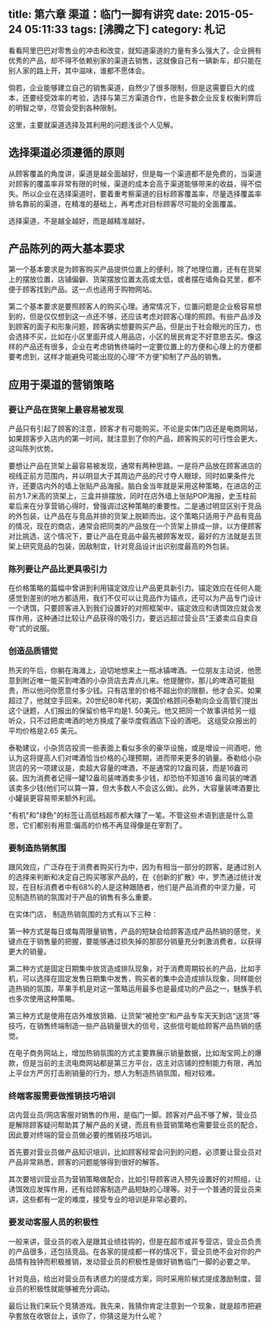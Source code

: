 title: 第六章 渠道：临门一脚有讲究
date: 2015-05-24 05:11:33
tags: [沸腾之下]
category: 札记
---
看看阿里巴巴对零售业的冲击和改变，就知道渠道的力量有多么强大了。企业拥有优秀的产品，却不得不依赖别家的渠道去销售，这就像自己有一辆新车，却只能在别人家的路上开，其中滋味，谁都不愿体会。

倘若，企业能够建立自己的销售渠道，自然少了很多限制，但是这需要巨大的成本，还要经受效率的考验，选择与第三方渠道合作，也是多数企业反复权衡利弊后的明智之举，尽管会受到各种限制。

这里，主要就渠道选择及其利用的问题浅谈个人见解。
## 选择渠道必须遵循的原则

从顾客覆盖的角度讲，渠道是越全面越好，但是每一个渠道都不是免费的，当渠道对顾客的覆盖率非常有限的时候，渠道的成本会高于渠道能够带来的收益，得不偿失。所以企业在选择渠道时，要着重考察渠道的目标顾客覆盖率，尽量选择覆盖率排名靠前的渠道，在精准的基础上，再考虑对目标顾客尽可能的全面覆盖。<!--more-->

选择渠道，不是越全越好，而是越精准越好。
## 产品陈列的两大基本要求

第一个基本要求是为顾客购买产品提供位置上的便利，除了地理位置，还有在货架上的摆放位置，店铺偏僻、货架摆放位置太高或太低，或者摆在墙角旮旯里，都不便于顾客找到产品。这一点也适用于购物网站。

第二个基本要求是要照顾客人的购买心理。通常情况下，位置问题是企业极容易想到的，但是仅仅想到这一点还不够，还应该考虑对顾客心理的照顾。有些产品涉及到顾客的面子和形象问题，顾客确实想要购买产品，但是出于社会眼光的压力，也会选择不买，比如在小区里面开成人用品店，小区的居民肯定不好意思去买。像这样的产品还有很多，企业在考虑销售终端时一定要位置上的方便和心理上的方便都要考虑到，这样才能避免可能出现的心理“不方便”抑制了产品的销售。
## 应用于渠道的营销策略
### 要让产品在货架上最容易被发现

产品只有引起了顾客的注意，顾客才有可能购买。不论是实体门店还是电商网站，如果顾客步入店内的第一时间，就注意到了你的产品，顾客购买的可行性会更大，这叫陈列优势。

要想让产品在货架上最容易被发现，通常有两种思路。一是将产品放在顾客进店的视线正前方范围内，并以明显大于其周边产品的尺寸夺人眼球，同时如果条件允许，还要店内外的墙上张贴产品海报。脑白金当年就是采用这种策略，在进店的正前方1.7米高的货架上，三盒并排摆放，同时在店外墙上张贴POP海报，史玉柱前辈后来在分享营销心得时，曾强调过这种策略的重要性。二是通过明显区别于竞品的外包装，让产品在与竞品并排的货架上脱颖而出。这个策略只适用于产品有竞品的情况，现在的商店，通常会把同类的产品放在一个货架上排成一排，以方便顾客对比挑选，这个情况下，要让产品在竞品中最先被顾客发现，最好的方法就是去货架上研究竞品的包装，因敌制宜，针对竞品设计出识别度最高的外包装。
### 陈列要让产品比更具吸引力

在价格策略的篇幅中曾讲到利用锚定效应让产品更具新引力。锚定效应在任何人能感觉到差别的地方都适用，我们不仅可以让竞品作为锚点，还可以为产品专门设计一个诱饵，只要顾客进入到我们设置好的对照框架中，锚定效应和诱饵效应就会发挥作用，这种通过比较让产品获得的吸引力，要远远超过营业员“王婆卖瓜自卖自夸”式的说服。
### 创造品质错觉

热天的午后，你躺在海滩上，迫切地想来上一瓶冰镇啤酒。一位朋友主动说，他愿意到附近唯一能买到啤酒的小杂货店去弄点儿来。他提醒你，那儿的啤酒可能挺贵，所以他问你愿意付多少钱。只有店里的价格不超出你的限额，他才会买。如果超过了，他就空手回来。20世纪80年代初，美国价格顾问泰勒向企业高管们提出这个谜题，人们报出的保留价格平均是1. 50美元。他又把同一个故事讲给另一组听众，只不过把卖啤酒的地方换成了豪华度假酒店下设的酒吧。 这组受众报出的平均价格是2.65 美元。

泰勒建议，小杂货店投资一些表面上看似多余的豪华设施，或是增设一间酒吧，他认为这将提高人们对啤酒恰当价格的心理预期，进而带来更多的销量。泰勒给小杂货店的另一项建议是，卖超大容量的啤酒，不是通常的12盎司装，而是16盎司装。因为消费者记得一罐12盎司装啤酒卖多少钱，却恐怕不知道16 盎司装的啤酒该卖多少钱(他们可以算一算，但大多数人不会这么做)。此外，大容量装啤酒要比小罐装更容易带来额外利润。

"有机"和"绿色"的标签让高低档超市都大赚了一笔。不管这些术语到底是什么意思，它们都别有用意:偏高的价格不再显得像是在宰割了。
### 要制造热销氛围

跟风效应，广泛存在于消费者购买行为中，因为有相当一部分的顾客，是通过别人的选择来判断和决定自己购买哪家产品的，在《创新的扩散》中，罗杰通过统计发现，在目标消费者中有68%的人是这种跟随者，他们是产品消费的中坚力量，可见制造热销的氛围对于产品的销售有多么重要。

在实体门店， 制造热销氛围的方式有以下三种：

第一种方式是每日或每周限量销售，产品的短缺会给顾客造成产品热销的感觉，关键点在于销售量的把握，要能够通过损失掉的那部分销量充分刺激消费者，以获得更大的销量。

第二种方式是固定日期集中放货造成排队现象，对于消费周期较长的产品，比如手机，可以选择在固定发售日期集中发售，购买者的集中会造成排队现象，同样能创造热销的氛围，苹果手机是对这一策略运用最多也是最成功的产品之一，魅族手机也多次使用这种策略。

第三种方式是使用在店外堆放货箱、让货架“被抢空”和产品专车天天到店“送货”等技巧，在销售终端制造一些产品销量很大的信号，这些信号能给顾客产品热销的感觉。

在电子商务网站上，增加热销氛围的方式主要靠展示销量数据，比如淘宝网上的爆款，但是当前的主流电商网站都是第三方平台，店主对店铺的控制能力有限，再加上平台方严厉打击刷销量的行为，想人为制造热销氛围，相对较难。
### 终端客服需要做推销技巧培训

店内营业员/网店客服对销售的作用，是临门一脚。顾客对产品不够了解，营业员是解除顾客疑问帮助其了解产品的关键，而且有些营销策略也需要营业员的配合，因此要对终端的营业员做必要的推销技巧培训。

首先要对营业员做产品知识培训，比如顾客经常会问到的问题，必须要让营业员对产品非常熟悉，顾客的问题能够得到很好的解答。

其次要培训营业员为营销策略做配合，比如引导顾客进入预先设置好的对照组，让诱饵效应发挥作用，还有给顾客制造产品短缺的心理等。对于一个普通的营业员来讲，这些都有一定的难度，接受专业的培训是非常必要的。
### 要发动客服人员的积极性

一般来讲，营业员的收入是跟其业绩挂钩的，但是在超市或非专营店，营业员负责的产品很多，还包括竞品。在各家的提成都一样的情况下，营业员绝不会对你的产品情有独钟而积极推销，发动营业员的积极性是做好销售临门一脚的必要之举。

针对竞品，给出对营业员有诱惑力的提成方案，同时采用阶梯式提成激励制度，营业员的积极性就能够被充分调动。

最后让我们来玩个竞猜游戏。我先来，我猜你肯定注意到一个现象，就是超市把避孕套放在收银台上，该你了，你猜这是为什么呢？